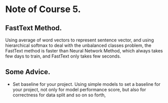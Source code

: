 # Note of Course 5.

## FastText Method.
Using average of word vectors to represent sentence vector, and using hierarchical softmax to deal with the unbalanced classes problem, the FastText method is faster than Neural Network Method, which always takes few days to train, and FastText only takes few seconds.

## Some Advice.
- Set baseline for your project.
Using simple models to set a baseline for your project, not only for model performance score, but also for correctness for data split and so on so forth,
 

